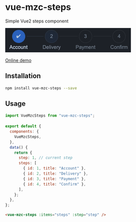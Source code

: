 # vue-mzc-steps
Simple Vue2 steps component

![](demo.gif)

[Online demo](https://codesandbox.io/s/angry-morse-byc4p)

## Installation
```sh
npm install vue-mzc-steps --save
```

## Usage
```js
import VueMzcSteps from "vue-mzc-steps";

export default {
  components: {
    VueMzcSteps,
  },
  data() {
    return {
      step: 1, // current step
      steps: [
        { id: 1, title: "Account" },
        { id: 2, title: "Delivery" },
        { id: 3, title: "Payment" },
        { id: 4, title: "Confirm" },
      ],
    };
  },
};
```
```html
<vue-mzc-steps :items="steps" :step="step" />
```
